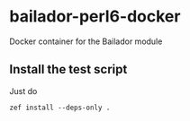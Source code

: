 # bailador-perl6-docker

Docker container for the Bailador module

## Install the test script

Just do

    zef install --deps-only .
	
